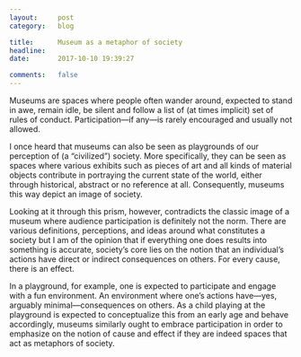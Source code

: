 ```yaml
---
layout:     post
category:   blog

title:      Museum as a metaphor of society
headline:   
date:       2017-10-10 19:39:27

comments:   false
---
```

Museums are spaces where people often wander around, expected to stand in awe, remain idle, be silent and follow a list of (at times implicit) set of rules of conduct. Participation—if any—is rarely encouraged and usually not allowed.

I once heard that museums can also be seen as playgrounds of our perception of (a “civilized”) society. More specifically, they can be seen as spaces where various exhibits such as pieces of art and all kinds of material objects contribute in portraying the current state of the world, either through historical, abstract or no reference at all. Consequently, museums this way depict an image of society.

Looking at it through this prism, however, contradicts the classic image of a museum where audience participation is definitely not the norm. There are various definitions, perceptions, and ideas around what constitutes a society but I am of the opinion that if everything one does results into something is accurate, society’s core lies on the notion that an individual’s actions have direct or indirect consequences on others. For every cause, there is an effect. 

In a playground, for example, one is expected to participate and engage with a fun environment. An environment where one’s actions have—yes, arguably minimal—consequences on others. As a child playing at the playground is expected to conceptualize this from an early age and behave accordingly, museums similarly ought to embrace participation in order to emphasize on the notion of cause and effect if they are indeed spaces that act as metaphors of society.